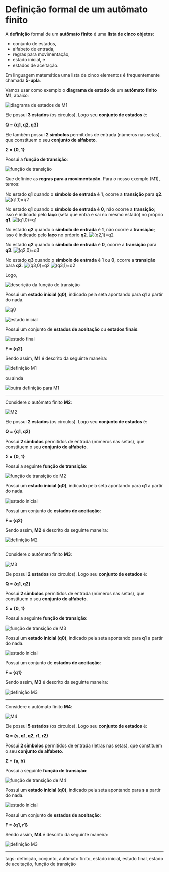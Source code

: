 # Definição formal de um autômato finito

A **definição** formal de um **autômato finito** é uma **lista de cinco objetos**:
- conjunto de estados, 
- alfabeto de entrada, 
- regras para movimentação, 
- estado inicial, e 
- estados de aceitação. 

Em linguagem matemática uma lista de cinco elementos é frequentemente chamada **5-upla**.

Vamos usar como exemplo o **diagrama de estado** de um **autômato finito M1**, abaixo:

![diagrama de estados de M1](img/p0001-0.png)

Ele possui **3 estados** (os círculos). Logo seu **conjunto de estados** é:

**Q = {q1, q2, q3}**

Ele também possui **2 símbolos** permitidos de entrada (números nas setas), que constituem o seu **conjunto de alfabeto**.

**Σ = {0, 1}**

Possui a **função de transição**:

![função de transição](img/p0001-1.png)

Que definine as **regras para a movimentação**. Para o nosso exemplo (M1), temos:

No estado **q1** quando o **símbolo de entrada** é **1**, ocorre a **transição** para **q2**.
![(q1,1)=q2](img/p0001-2.png)

No estado **q1** quando o **símbolo de entrada** é **0**, não ocorre a **transição**; isso é indicado pelo **laço** (seta que entra e sai no mesmo estado) no próprio **q1**.
![(q1,0)=q1](img/p0001-3.png)

No estado **q2** quando o **símbolo de entrada** é **1**, não ocorre a **transição**; isso é indicado pelo **laço** no próprio **q2**.
![(q2,1)=q2](img/p0001-4.png)

No estado **q2** quando o **símbolo de entrada** é **0**, ocorre a **transição** para **q3**.
![(q2,0)=q3](img/p0001-5.png)

No estado **q3** quando o **símbolo de entrada** é **1** ou **0**, ocorre a **transição** para **q2**.
![(q3,0)=q2](img/p0001-6.png)
![(q3,1)=q2](img/p0001-7.png)

Logo,

![descrição da função de transição](img/p0001-8.png)

Possui um **estado inicial (q0)**, indicado pela seta apontando para **q1** a partir do nada.

![q0](img/p0001-10.png)

![estado inicial](img/p0001-9.png)

Possui um conjunto de **estados de aceitação** ou **estados finais**.

![estado final](img/p0001-11.png)

**F = {q2}**

Sendo assim, **M1** é descrito da seguinte maneira:

![definição M1](img/p0001-12.png)

ou ainda

![outra definição para M1](img/p0001-13.png)


----

Considere o autômato finito **M2**:

![M2](img/p0001-14.png)

Ele possui **2 estados** (os círculos). Logo seu **conjunto de estados** é:

**Q = {q1, q2}**

Possui **2 símbolos** permitidos de entrada (números nas setas), que constituem o seu **conjunto de alfabeto**.

**Σ = {0, 1}**

Possui a seguinte **função de transição**:

![função de transição de M2](img/p0001-15.png)

Possui um **estado inicial (q0)**, indicado pela seta apontando para **q1** a partir do nada.

![estado inicial](img/p0001-16.png)

Possui um conjunto de **estados de aceitação**:

**F = {q2}**

Sendo assim, **M2** é descrito da seguinte maneira:

![definição M2](img/p0001-17.png)


----

Considere o autômato finito **M3**:

![M3](img/p0001-18.png)

Ele possui **2 estados** (os círculos). Logo seu **conjunto de estados** é:

**Q = {q1, q2}**

Possui **2 símbolos** permitidos de entrada (números nas setas), que constituem o seu **conjunto de alfabeto**.

**Σ = {0, 1}**

Possui a seguinte **função de transição**:

![função de transição de M3](img/p0001-15.png)

Possui um **estado inicial (q0)**, indicado pela seta apontando para **q1** a partir do nada.

![estado inicial](img/p0001-19.png)

Possui um conjunto de **estados de aceitação**:

**F = {q1}**

Sendo assim, **M3** é descrito da seguinte maneira:

![definição M3](img/p0001-20.png)


----

Considere o autômato finito **M4**:

![M4](img/p0001-21.png)

Ele possui **5 estados** (os círculos). Logo seu **conjunto de estados** é:

**Q = {s, q1, q2, r1, r2}**

Possui **2 símbolos** permitidos de entrada (letras nas setas), que constituem o seu **conjunto de alfabeto**.

**Σ = {a, b}**

Possui a seguinte **função de transição**:

![função de transição de M4](img/p0001-22.png)

Possui um **estado inicial (q0)**, indicado pela seta apontando para **s** a partir do nada.

![estado inicial](img/p0001-23.png)

Possui um conjunto de **estados de aceitação**:

**F = {q1, r1}**

Sendo assim, **M4** é descrito da seguinte maneira:

![definição M3](img/p0001-24.png)


----

tags: definição, conjunto, autômato finito, estado inicial, estado final, estado de aceitação, função de transição
